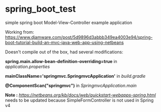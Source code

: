 # spring_boot_test
simple spring boot Model-View-Controller example application

Working from: 
https://www.djamware.com/post/5d9896d3abbb349ea4003e94/spring-boot-tutorial-build-an-mvc-java-web-app-using-netbeans

Doesn't compile out of the box, had several modifications: 

**spring.main.allow-bean-definition-overriding=true** in *application.properties*

**mainClassName='springmvc.SpringmvcApplication'** in *build.gradle*

**@ComponentScan("springmvc")** in *SpringmvcApplication.main*

**Note :**
*https://netbeans.org/kb/docs/web/quickstart-webapps-spring.html*
needs to be updated because SimpleFormController is not used in Spring v4

